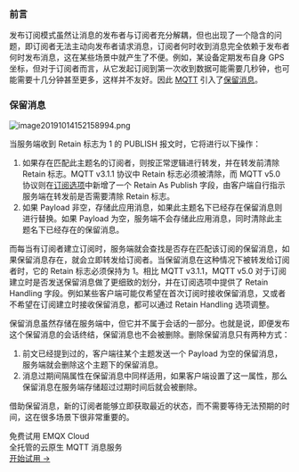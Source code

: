 ### 前言

发布订阅模式虽然让消息的发布者与订阅者充分解耦，但也出现了一个隐含的问题，即订阅者无法主动向发布者请求消息，订阅者何时收到消息完全依赖于发布者何时发布消息，这在某些场景中就产生了不便。例如，某设备定期发布自身 GPS 坐标，但对于订阅者而言，从它发起订阅到第一次收到数据可能需要几秒钟，也可能需要十几分钟甚至更多，这样并不友好。因此 [MQTT](https://www.emqx.com/zh/mqtt) 引入了[保留消息](https://www.emqx.com/zh/blog/message-retention-and-message-expiration-interval-of-emqx-mqtt5-broker)。

### 保留消息

![image20191014152158994.png](https://static.emqx.net/images/211d363915c98f86e3f55ff2e5b20326.png)

当服务端收到 Retain 标志为 1 的 PUBLISH 报文时，它将进行以下操作：

1. 如果存在匹配此主题名的订阅者，则按正常逻辑进行转发，并在转发前清除 Retain 标志。MQTT v3.1.1 协议中 Retain 标志必须被清除，而 MQTT v5.0 协议则在[订阅选项](https://www.emqx.com/zh/blog/subscription-identifier-and-subscription-options)中新增了一个 Retain As Publish 字段，由客户端自行指示服务端在转发前是否需要清除 Retain 标志。
2. 如果 Payload 非空，存储此应用消息，如果此主题名下已经存在保留消息则进行替换。如果 Payload 为空，服务端不会存储此应用消息，同时清除此主题名下已经存在的保留消息。

而每当有订阅者建立订阅时，服务端就会查找是否存在匹配该订阅的保留消息，如果保留消息存在，就会立即转发给订阅者。当保留消息在这种情况下被转发给订阅者时，它的 Retain 标志必须保持为 1。相比 MQTT v3.1.1，MQTT v5.0 对于订阅建立时是否发送保留消息做了更细致的划分，并在订阅选项中提供了 Retain Handling 字段。例如某些客户端可能仅希望在首次订阅时接收保留消息，又或者不希望在订阅建立时接收保留消息，都可以通过 Retain Handling 选项调整。

保留消息虽然存储在服务端中，但它并不属于会话的一部分。也就是说，即便发布这个保留消息的会话终结，保留消息也不会被删除。删除保留消息只有两种方式：

1. 前文已经提到过的，客户端往某个主题发送一个 Payload 为空的保留消息，服务端就会删除这个主题下的保留消息。
2. 消息过期间隔属性在保留消息中同样适用，如果客户端设置了这一属性，那么保留消息在服务端存储超过过期时间后就会被删除。

借助保留消息，新的订阅者能够立即获取最近的状态，而不需要等待无法预期的时间，这在很多场景下很非常重要的。


<section class="promotion">
    <div>
        免费试用 EMQX Cloud
        <div class="is-size-14 is-text-normal has-text-weight-normal">全托管的云原生 MQTT 消息服务</div>
    </div>
    <a href="https://www.emqx.com/zh/signup?continue=https://cloud.emqx.com/console/deployments/0?oper=new" class="button is-gradient px-5">开始试用 →</a>
</section>
